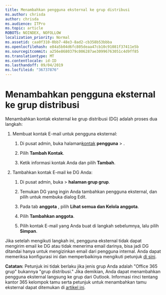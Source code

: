 ```yaml
---
title: Menambahkan pengguna eksternal ke grup distribusi
ms.author: chrisda
author: chrisda
ms.audience: ITPro
ms.topic: article
ROBOTS: NOINDEX, NOFOLLOW
localization_priority: Normal
ms.assetid: caa0f310-0bb7-48e3-8ad2-cb358b53bbba
ms.openlocfilehash: e84a5b04d6fc805deaa47cb10c91081f37411e5b
ms.sourcegitcommit: a256e8680379c006287ae30996763051c4d9ff85
ms.translationtype: MT
ms.contentlocale: id-ID
ms.lasthandoff: 09/04/2019
ms.locfileid: "36737876"
---
```

# <a name="add-external-users-to-a-distribution-group"></a>Menambahkan pengguna eksternal ke grup distribusi

Menambahkan kontak eksternal ke grup distribusi (DG) adalah proses dua langkah:
  
1. Membuat kontak E-mail untuk pengguna eksternal:
    
    1. Di pusat admin, buka halaman[kontak](https://admin.microsoft.com/adminportal/home#/Contact) **pengguna** > . 
    
    2. Pilih **Tambah Kontak**.
    
    3. Ketik informasi kontak Anda dan pilih **Tambah**.
    
2. Tambahkan kontak E-mail ke DG Anda:
    
    1. Di pusat admin, buka[](https://admin.microsoft.com/adminportal/home#/groups)  >  **halaman grup grup**. 
    
    2. Temukan DG yang ingin Anda tambahkan pengguna eksternal, dan pilih untuk membuka dialog Edit.
    
    3. Pada tab **anggota** , pilih **Lihat semua dan Kelola anggota**. 
    
    4. Pilih **Tambahkan anggota**.
    
    5. Pilih kontak E-mail yang Anda buat di langkah sebelumnya, lalu pilih **Simpan**.
    
Jika setelah mengikuti langkah ini, pengguna eksternal tidak dapat mengirim email ke DG atau tidak menerima email darinya, bisa jadi DG ditandai hanya untuk mengizinkan email dari pengguna internal. Anda dapat memeriksa konfigurasi ini dan memperbaikinya mengikuti petunjuk [di sini](https://docs.microsoft.com/exchange/mail-flow-best-practices/non-delivery-reports-in-exchange-online/fix-error-code-5-7-133-in-exchange-online).
  
 **Catatan:** Petunjuk ini tidak berlaku jika jenis grup Anda adalah "Office 365 grup" bukannya "grup distribusi." Jika demikian, Anda dapat menambahkan pengguna eksternal langsung ke grup dari Outlook. Informasi rinci tentang kantor 365 kelompok tamu serta petunjuk untuk menambahkan tamu eksternal dapat ditemukan di [artikel ini](https://support.office.com/article/Guest-access-in-Office-365-Groups-bfc7a840-868f-4fd6-a390-f347bf51aff6.aspx).
  